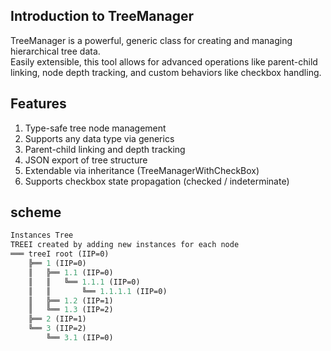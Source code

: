 ## Introduction to TreeManager

TreeManager is a powerful, generic class for creating and managing hierarchical tree data.<br>Easily extensible, this tool allows for advanced operations like parent-child linking, node depth tracking, and custom behaviors like checkbox handling.

## Features

<ol>
<li>Type-safe tree node management</li>
<li>Supports any data type via generics</li>
<li>Parent-child linking and depth tracking</li>
<li>JSON export of tree structure</li>
<li>Extendable via inheritance (TreeManagerWithCheckBox)</li>
<li>Supports checkbox state propagation (checked / indeterminate)</li>
</ol>

## scheme

```scheme
Instances Tree
TREEI created by adding new instances for each node
═══ treeI root (IIP=0)
    ╠══ 1 (IIP=0)
    ║   ╠══ 1.1 (IIP=0)
    ║   ║   ╚══ 1.1.1 (IIP=0)
    ║   ║       ╚══ 1.1.1.1 (IIP=0)
    ║   ╠══ 1.2 (IIP=1)
    ║   ╚══ 1.3 (IIP=2)
    ╠══ 2 (IIP=1)
    ╚══ 3 (IIP=2)
        ╚══ 3.1 (IIP=0)

```

